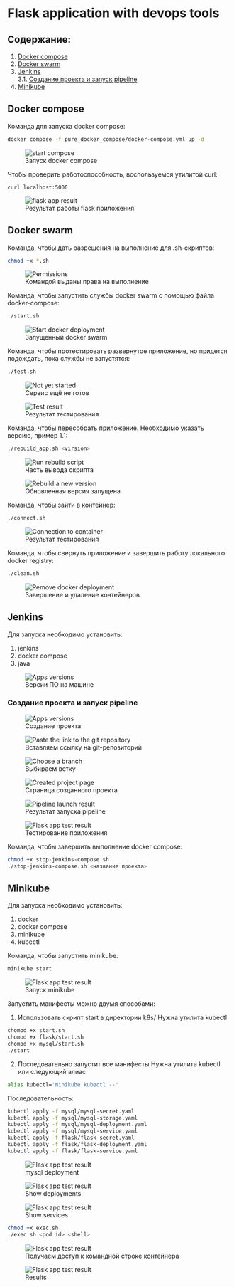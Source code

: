 # Flask application with devops tools

## Содержание:
1. [Docker compose](#Docker-compose)
2. [Docker swarm](#Docker-swarm)
3. [Jenkins](#Jenkins)   
  3.1. [Создание проекта и запуск pipeline](#Создание-проекта-и-запуск-pipeline)
4. [Minikube](#Minikube)

## Docker compose

Команда для запуска docker compose:
```sh
docker compose -f pure_docker_compose/docker-compose.yml up -d
```
<figure>
  <img
  src="images/docker/start.png"
  alt="start compose">
  <figcaption>Запуск docker compose</figcaption>
</figure>

Чтобы проверить работоспособность, воспользуемся утилитой curl:
```
curl localhost:5000
```

<figure>
  <img
  src="images/docker/result.png"
  alt="flask app result">
  <figcaption>Результат работы flask приложения</figcaption>
</figure>

## Docker swarm

Команда, чтобы дать разрешения на выполнение для .sh-скриптов:
```sh
chmod +x *.sh
```
<figure>
  <img
  src="images/docker/permissions.png"
  alt="Permissions">
  <figcaption>Командой выданы права на выполнение</figcaption>
</figure>

Команда, чтобы запустить службы docker swarm с помощью файла docker-compose:
```sh
./start.sh
```
<figure>
  <img
  src="images/docker/stack_result.png"
  alt="Start docker deployment">
  <figcaption>Запущенный docker swarm</figcaption>
</figure>

Команда, чтобы протестировать развернутое приложение, но придется подождать, пока службы не запустятся:
```sh
./test.sh
```
<figure>
  <img
  src="images/docker/not_yet.png"
  alt="Not yet started">
  <figcaption>Сервис ещё не готов</figcaption>
</figure>

<figure>
  <img
  src="images/docker/stack_test.png"
  alt="Test result">
  <figcaption>Результат тестирования</figcaption>
</figure>

Команда, чтобы пересобрать приложение. Необходимо указать версию, пример 1.1:
```sh
./rebuild_app.sh <virsion>
```
<figure>
  <img
  src="images/docker/rebuild_part_1.png"
  alt="Run rebuild script">
  <figcaption>Часть вывода скрипта</figcaption>
</figure>
<figure>
  <img
  src="images/docker/rebuild_part_2.png"
  alt="Rebuild a new version">
  <figcaption>Обновленная версия запущена</figcaption>
</figure>

Команда, чтобы зайти в контейнер:
```sh
./connect.sh
```
<figure>
  <img
  src="images/docker/connect.png"
  alt="Connection to container">
  <figcaption>Результат тестирования</figcaption>
</figure>

Команда, чтобы свернуть приложение и завершить работу локального docker registry:
```sh
./clean.sh
```
<figure>
  <img
  src="images/docker/clean.png"
  alt="Remove docker deployment">
  <figcaption>Завершение и удаление контейнеров</figcaption>
</figure>

## Jenkins

Для запуска необходимо установить:
1. jenkins
2. docker compose
3. java

<figure>
  <img
  src="images/jenkins/apps_versions.png"
  alt="Apps versions">
  <figcaption>Версии ПО на машине</figcaption>
</figure>

### Создание проекта и запуск pipeline

<figure>
  <img
  src="images/jenkins/setup_pipeline.png"
  alt="Apps versions">
  <figcaption>Создание проекта</figcaption>
</figure>

<figure>
  <img
  src="images/jenkins/add_github_link.png"
  alt="Paste the link to the git repository">
  <figcaption>Вставляем ссылку на git-репозиторий</figcaption>
</figure>

<figure>
  <img
  src="images/jenkins/choose_branch.png"
  alt="Choose a branch">
  <figcaption>Выбираем ветку</figcaption>
</figure>

<figure>
  <img
  src="images/jenkins/empty_page.png"
  alt="Created project page">
  <figcaption>Страница созданного проекта</figcaption>
</figure>

<figure>
  <img
  src="images/jenkins/result_pipeline.png"
  alt="Pipeline launch result">
  <figcaption>Результат запуска pipeline</figcaption>
</figure>

<figure>
  <img
  src="images/jenkins/test_result.png"
  alt="Flask app test result">
  <figcaption>Тестирование приложения</figcaption>
</figure>


Команда, чтобы завершить выполнение docker compose:
```sh
chmod +x stop-jenkins-compose.sh
./stop-jenkins-compose.sh <название проекта>
```

## Minikube
Для запуска необходимо установить:
1. docker
2. docker compose
3. minikube
4. kubectl

Команда, чтобы запустить minikube. 
```sh
minikube start
```

<figure>
  <img
  src="images/minikube/minikube_start.png"
  alt="Flask app test result">
  <figcaption>Запуск minikube</figcaption>
</figure>

Запустить манифесты можно двумя способами:
1. Использовать скрипт start в директории k8s/
Нужна утилита kubectl
```sh
chomod +x start.sh
chomod +x flask/start.sh
chomod +x mysql/start.sh
./start
```
2. Последовательно запустит все манифесты
Нужна утилита kubectl или следующий алиас 
 
```sh
alias kubectl='minikube kubectl --'
```

Последовательность:
```sh
kubectl apply -f mysql/mysql-secret.yaml
kubectl apply -f mysql/mysql-storage.yaml
kubectl apply -f mysql/mysql-deployment.yaml
kubectl apply -f mysql/mysql-service.yaml
kubectl apply -f flask/flask-secret.yaml
kubectl apply -f flask/flask-deployment.yaml
kubectl apply -f flask/flask-service.yaml
```

<figure>
  <img
  src="images/minikube/mysql_dep.png"
  alt="Flask app test result">
  <figcaption>mysql deployment</figcaption>
</figure>

<figure>
  <img
  src="images/minikube/deploy.png"
  alt="Flask app test result">
  <figcaption>Show deployments</figcaption>
</figure>

<figure>
  <img
  src="images/minikube/services.png"
  alt="Flask app test result">
  <figcaption>Show services</figcaption>
</figure>


```sh
chmod +x exec.sh
./exec.sh <pod id> <shell>
```
<figure>
  <img
  src="images/minikube/exec.png"
  alt="Flask app test result">
  <figcaption>Получаем доступ к командной строке контейнера</figcaption>
</figure>

<figure>
  <img
  src="images/minikube/curl.png"
  alt="Flask app test result">
  <figcaption>Results</figcaption>
</figure>
